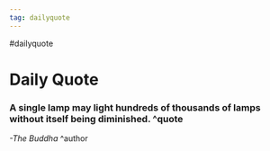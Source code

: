 ```yaml
---
tag: dailyquote
---
```


#dailyquote

# Daily Quote

### A single lamp may light hundreds of thousands of lamps without itself being diminished. ^quote
*-The Buddha* ^author
